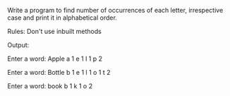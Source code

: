 Write a program to find number of occurrences of each letter,
irrespective case and print it in alphabetical order.

Rules:
    Don't use inbuilt methods

Output:

Enter a word:
Apple
a 1
e 1
l 1
p 2


Enter a word:
Bottle
b 1
e 1
l 1
o 1
t 2

Enter a word:
book
b 1
k 1
o 2
